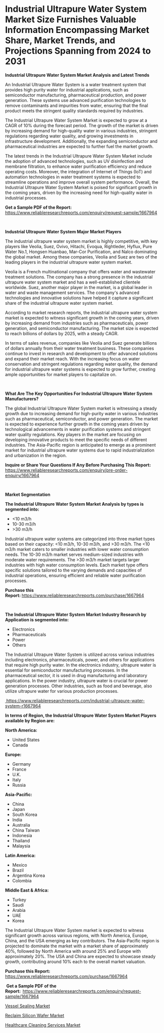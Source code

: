 <p><h1>Industrial Ultrapure Water System Market Size Furnishes Valuable Information Encompassing Market Share, Market Trends, and Projections Spanning from 2024 to 2031</h1></p><p><strong>Industrial Ultrapure Water System Market Analysis and Latest Trends</strong></p>
<p><p>An Industrial Ultrapure Water System is a water treatment system that provides high purity water for industrial applications, such as semiconductor manufacturing, pharmaceutical production, and power generation. These systems use advanced purification technologies to remove contaminants and impurities from water, ensuring that the final product meets the stringent quality standards required by industries.</p><p>The Industrial Ultrapure Water System Market is expected to grow at a CAGR of 10% during the forecast period. The growth of the market is driven by increasing demand for high-quality water in various industries, stringent regulations regarding water quality, and growing investments in infrastructure development. Additionally, the expanding semiconductor and pharmaceutical industries are expected to further fuel the market growth.</p><p>The latest trends in the Industrial Ultrapure Water System Market include the adoption of advanced technologies, such as UV disinfection and membrane filtration, to enhance water purification efficiency and reduce operating costs. Moreover, the integration of Internet of Things (IoT) and automation technologies in water treatment systems is expected to streamline operations and improve overall system performance. Overall, the Industrial Ultrapure Water System Market is poised for significant growth in the coming years, driven by the increasing need for high-quality water in industrial processes.</p></p>
<p><strong>Get a Sample PDF of the Report:&nbsp;</strong> <a href="https://www.reliableresearchreports.com/enquiry/request-sample/1667964">https://www.reliableresearchreports.com/enquiry/request-sample/1667964</a></p>
<p>&nbsp;</p>
<p><strong>Industrial Ultrapure Water System Major Market Players</strong></p>
<p><p>The industrial ultrapure water system market is highly competitive, with key players like Veolia, Suez, Ovivo, Hitachi, Evoqua, Rightleder, Hyflux, Pure Water No.1, Hongsen Huanbao, Mar-Cor Purification, and Nalco dominating the global market. Among these companies, Veolia and Suez are two of the leading players in the industrial ultrapure water system market.</p><p>Veolia is a French multinational company that offers water and wastewater treatment solutions. The company has a strong presence in the industrial ultrapure water system market and has a well-established clientele worldwide. Suez, another major player in the market, is a global leader in water and waste management services. The company's advanced technologies and innovative solutions have helped it capture a significant share of the industrial ultrapure water system market.</p><p>According to market research reports, the industrial ultrapure water system market is expected to witness significant growth in the coming years, driven by increasing demand from industries such as pharmaceuticals, power generation, and semiconductor manufacturing. The market size is expected to reach billions of dollars by 2025, with a steady CAGR.</p><p>In terms of sales revenue, companies like Veolia and Suez generate billions of dollars annually from their water treatment business. These companies continue to invest in research and development to offer advanced solutions and expand their market reach. With the increasing focus on water conservation and stringent regulations regarding water quality, the demand for industrial ultrapure water systems is expected to grow further, creating ample opportunities for market players to capitalize on.</p></p>
<p>&nbsp;</p>
<p><strong>What Are The Key Opportunities For Industrial Ultrapure Water System Manufacturers?</strong></p>
<p><p>The global Industrial Ultrapure Water System market is witnessing a steady growth due to increasing demand for high-purity water in various industries such as pharmaceutical, semiconductor, and power generation. The market is expected to experience further growth in the coming years driven by technological advancements in water purification systems and stringent water quality regulations. Key players in the market are focusing on developing innovative products to meet the specific needs of different industries. The Asia-Pacific region is anticipated to emerge as a prominent market for industrial ultrapure water systems due to rapid industrialization and urbanization in the region.</p></p>
<p><strong>Inquire or Share Your Questions If Any Before Purchasing This Report:</strong> <a href="https://www.reliableresearchreports.com/enquiry/pre-order-enquiry/1667964">https://www.reliableresearchreports.com/enquiry/pre-order-enquiry/1667964</a></p>
<p>&nbsp;</p>
<p><strong>Market Segmentation</strong></p>
<p><strong>The Industrial Ultrapure Water System Market Analysis by types is segmented into:</strong></p>
<p><ul><li><10 m3/h</li><li>10-30 m3/h</li><li>>30 m3/h</li></ul></p>
<p><p>Industrial ultrapure water systems are categorized into three market types based on their capacity: <10 m3/h, 10-30 m3/h, and >30 m3/h. The <10 m3/h market caters to smaller industries with lower water consumption needs. The 10-30 m3/h market serves medium-sized industries with moderate water requirements. The >30 m3/h market targets larger industries with high water consumption levels. Each market type offers specific solutions tailored to the varying demands and capacities of industrial operations, ensuring efficient and reliable water purification processes.</p></p>
<p><strong>Purchase this Report:&nbsp;</strong><a href="https://www.reliableresearchreports.com/purchase/1667964">https://www.reliableresearchreports.com/purchase/1667964</a></p>
<p>&nbsp;</p>
<p><strong>The Industrial Ultrapure Water System Market Industry Research by Application is segmented into:</strong></p>
<p><ul><li>Electronics</li><li>Pharmaceuticals</li><li>Power</li><li>Others</li></ul></p>
<p><p>The Industrial Ultrapure Water System is utilized across various industries including electronics, pharmaceuticals, power, and others for applications that require high purity water. In the electronics industry, ultrapure water is essential for semiconductor manufacturing processes. In the pharmaceutical sector, it is used in drug manufacturing and laboratory applications. In the power industry, ultrapure water is crucial for power generation processes. Other industries, such as food and beverage, also utilize ultrapure water for various production processes.</p></p>
<p><a href="https://www.reliableresearchreports.com/industrial-ultrapure-water-system-r1667964">&nbsp;https://www.reliableresearchreports.com/industrial-ultrapure-water-system-r1667964</a></p>
<p><strong>In terms of Region, the Industrial Ultrapure Water System Market Players available by Region are:</strong></p>
<p>
    <p> <strong> North America: </strong>
        <ul>
            <li>United States</li>
            <li>Canada</li>
        </ul>
        </p> 
    <p> <strong> Europe: </strong>
        <ul>
            <li>Germany</li>
            <li>France</li>
            <li>U.K.</li>
            <li>Italy</li>
            <li>Russia</li>
        </ul>
        </p> 
    <p> <strong> Asia-Pacific: </strong>
        <ul>
            <li>China</li>
            <li>Japan</li>
            <li>South Korea</li>
            <li>India</li>
            <li>Australia</li>
            <li>China Taiwan</li>
            <li>Indonesia</li>
            <li>Thailand</li>
            <li>Malaysia</li>
        </ul>
        </p> 
    <p> <strong> Latin America: </strong>
        <ul>
            <li>Mexico</li>
            <li>Brazil</li>
            <li>Argentina Korea</li>
            <li>Colombia</li>
        </ul>
        </p> 
    <p> <strong> Middle East & Africa: </strong>
        <ul>
            <li>Turkey</li>
            <li>Saudi</li>
            <li>Arabia</li>
            <li>UAE</li>
            <li>Korea</li>
        </ul>
    </p>
    </p>
<p><p>The Industrial Ultrapure Water System market is expected to witness significant growth across various regions, with North America, Europe, China, and the USA emerging as key contributors. The Asia-Pacific region is projected to dominate the market with a market share of approximately 40%, followed by North America with around 25% and Europe with approximately 20%. The USA and China are expected to showcase steady growth, contributing around 10% each to the overall market valuation.</p></p>
<p><strong>Purchase this Report: </strong><a href="https://www.reliableresearchreports.com/purchase/1667964">https://www.reliableresearchreports.com/purchase/1667964</a></p>
<p>&nbsp;<strong>Get a Sample PDF of the Report:&nbsp;&nbsp;</strong><a href="https://www.reliableresearchreports.com/enquiry/request-sample/1667964">https://www.reliableresearchreports.com/enquiry/request-sample/1667964</a></p>
<p><strong></strong></p>
<p><p><a href="https://view.publitas.com/reportprime-1/vessel-sealing-industry-analysis-report-its-market-size-share-trends-by-application-region-competitive-strategies-2024-2031/">Vessel Sealing Market</a></p><p><a href="https://github.com/nafisalvee228/Market-Research-Report-List-1/blob/main/reclaim-silicon-wafer-market.md">Reclaim Silicon Wafer Market</a></p><p><a href="https://github.com/ashepherd82/Market-Research-Report-List-5/blob/main/healthcare-cleaning-services-market.md">Healthcare Cleaning Services Market</a></p></p>